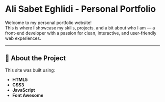 # Ali Sabet Eghlidi - Personal Portfolio

Welcome to my personal portfolio website!  
This is where I showcase my skills, projects, and a bit about who I am — a front-end developer with a passion for clean, interactive, and user-friendly web experiences.

---

## 📁 About the Project

This site was built using:
- **HTML5**
- **CSS3**
- **JavaScript**
- **Font Awesome**

